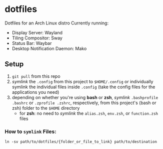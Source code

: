 # dotfiles
Dotfiles for an Arch Linux distro
Currently running:
- Display Server: Wayland
- Tiling Compositor: Sway
- Status Bar: Waybar
- Desktop Notification Daemon: Mako

## Setup
1. `git pull` from this repo 
2. *symlink* the `.config` from this project to `$HOME/.config` or individually symlink the individual files inside `.config` (take the config files for the applications you need)
3. depending on whether you're using **bash** or **zsh**, *symlink* `.bashprofile .bashrc` or `.zprofile .zshrc`, respectively, from this project's (bash or zsh) folder to the `$HOME` directory
   - for **zsh**: no need to *symlink* the `alias.zsh`, `env.zsh`, or `function.zsh` files 


### How to `symlink` Files:
`ln -sv path/to/dotfiles/{folder_or_file_to_link} path/to/destination`

